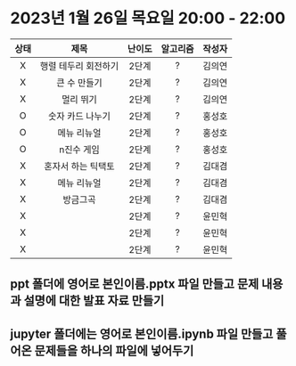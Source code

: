 # 2023년 1월 26일 목요일 20:00 - 22:00

|상태|제목|난이도|알고리즘|작성자  
|:---:|:---:|:---:|:---:|:---:|  
|X|행렬 테두리 회전하기|2단계|?|김의연  
|X|큰 수 만들기|2단계|?|김의연  
|X|멀리 뛰기|2단계|?|김의연  
|O|숫자 카드 나누기|2단계|?|홍성호
|O|메뉴 리뉴얼|2단계|?|홍성호
|O|n진수 게임|2단계|?|홍성호
|X|혼자서 하는 틱택토|2단계|?|김대겸
|X|메뉴 리뉴얼|2단계|?|김대겸  
|X|방금그곡|2단계|?|김대겸  
|X| |2단계|?|윤민혁
|X| |2단계|?|윤민혁
|X| |2단계|?|윤민혁

## ppt 폴더에 영어로 본인이름.pptx 파일 만들고 문제 내용과 설명에 대한 발표 자료 만들기
## jupyter 폴더에는 영어로 본인이름.ipynb 파일 만들고 풀어온 문제들을 하나의 파일에 넣어두기
